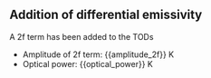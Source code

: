 ## Addition of differential emissivity 

A 2f term has been added to the TODs

- Amplitude of 2f term: {{amplitude_2f}} K
- Optical power: {{optical_power}} K
